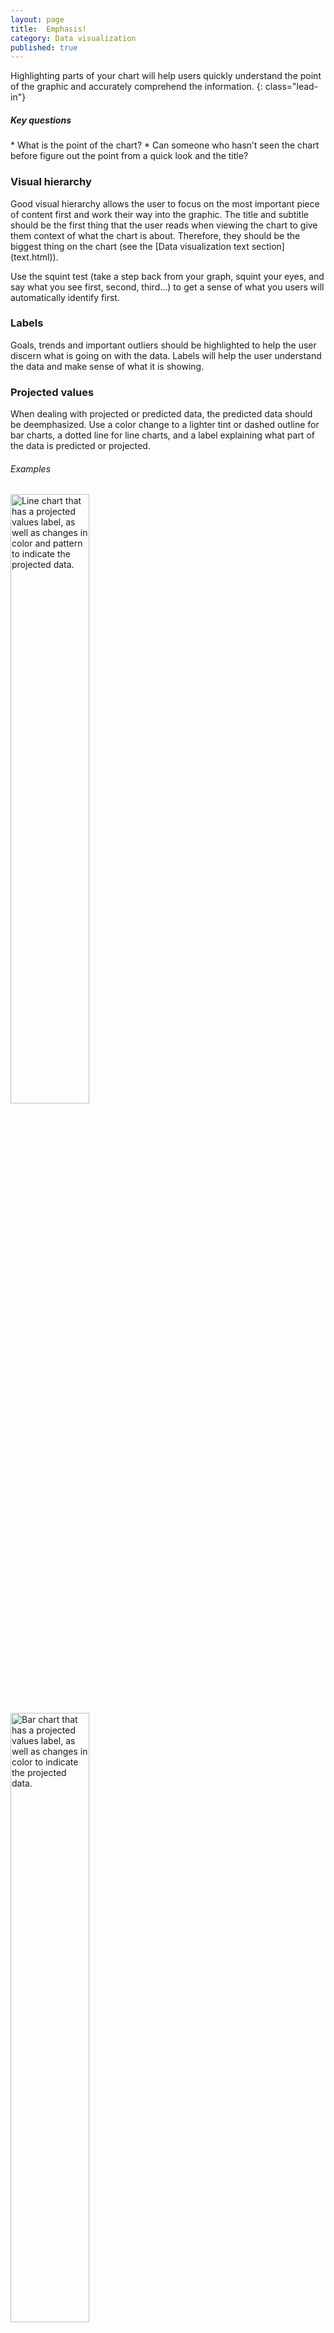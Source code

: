 ```yaml
---
layout: page
title:  Emphasis!
category: Data visualization
published: true
---
```


Highlighting parts of your chart will help users quickly understand the point of the graphic and accurately comprehend the information.
{: class="lead-in"}

<h5>Key questions</h5>
* What is the point of the chart?
* Can someone who hasn’t seen the chart before figure out the point from a quick look and the title?


<h3 id="visual-hierarchy">Visual hierarchy</h3>
Good visual hierarchy allows the user to focus on the most important piece of content first and work their way into the graphic. The title and subtitle should be the first thing that the user reads when viewing the chart to give them context of what the chart is about. Therefore, they should be the biggest thing on the chart (see the [Data visualization text section](text.html)).

Use the squint test (take a step back from your graph, squint your eyes, and say what you see first, second, third…) to get a sense of what you users will automatically identify first.


<h3 id="labels">Labels</h3>
Goals, trends and important outliers should be highlighted to help the user discern what is going on with the data. Labels will help the user understand the data and make sense of what it is showing.


<h3 id="projected-values">Projected values</h3>
When dealing with projected or predicted data, the predicted data should be deemphasized. Use a color change to a lighter tint or dashed outline for bar charts, a dotted line for line charts, and a label explaining what part of the data is predicted or projected.

<h6>Examples</h6>

<nomarkdown>
<img src="{{site.baseurl}}/static/img/data-visualization/projected-values-1.png" alt="Line chart that has a projected values label, as well as changes in color and pattern to indicate the projected data." height="50%" width="50%">
</nomarkdown>
<br />

<nomarkdown>
<img src="{{site.baseurl}}/static/img/data-visualization/projected-values-2.png" alt="Bar chart that has a projected values label, as well as changes in color to indicate the projected data." height="50%" width="50%">
</nomarkdown>
<br />
